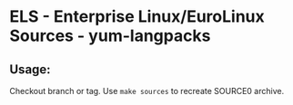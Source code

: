 # ELS - Enterprise Linux/EuroLinux Sources - yum-langpacks
 
## Usage:
  Checkout branch or tag. Use `make sources` to recreate  SOURCE0 archive.
